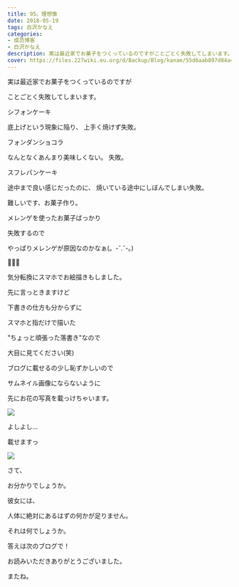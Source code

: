 ```yaml
---
title: 95。理想像
date: 2018-05-19
tags: 白沢かなえ
categories: 
- 成员博客
- 白沢かなえ
description: 実は最近家でお菓子をつくっているのですがことごとく失敗してしまいます。シフォンケーキ底上げという現象に陥り、上手く焼けず失敗。フォンダンショコラ...
cover: https://files.227wiki.eu.org/d/Backup/Blog/kanae/55d6aab897d84a4bcde18e4099c09.jpg 
---
```










実は最近家でお菓子をつくっているのですが

ことごとく失敗してしまいます。







シフォンケーキ

底上げという現象に陥り、
上手く焼けず失敗。




フォンダンショコラ

なんとなくあんまり美味しくない。
失敗。




スフレパンケーキ

途中まで良い感じだったのに、
焼いている途中にしぼんでしまい失敗。








難しいです、お菓子作り。





メレンゲを使ったお菓子ばっかり

失敗するので

やっぱりメレンゲが原因なのかなぁ(。-ˇ.ˇ-。)












🌷🌷🌷










気分転換にスマホでお絵描きもしました。







先に言っときますけど





下書きの仕方も分からずに

スマホと指だけで描いた

"ちょっと頑張った落書き"なので

大目に見てください(笑)












ブログに載せるの少し恥ずかしいので

サムネイル画像にならないように

先にお花の写真を載っけちゃいます。





![](https://files.227wiki.eu.org/d/Backup/Blog/kanae/55d6aab897d84a4bcde18e4099c09.jpg)




よしよし…

























載せますっ

























![](https://files.227wiki.eu.org/d/Backup/Blog/kanae/55d6aab897d84a4bcde18e4099c09-01.png)



さて、






お分かりでしょうか。






彼女には、

人体に絶対にあるはずの何かが足りません。














それは何でしょうか。















答えは次のブログで！















お読みいただきありがとうございました。


またね。


